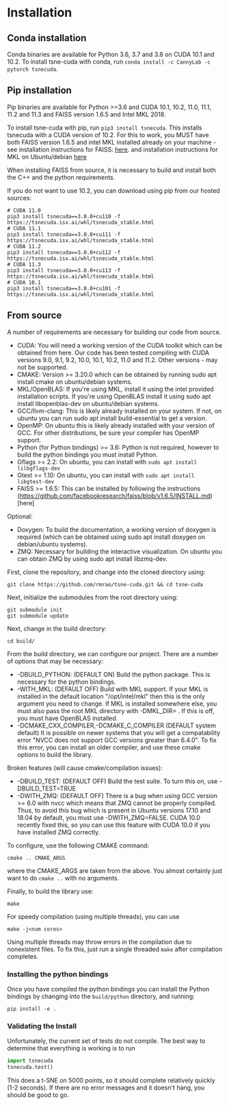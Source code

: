# Installation

## Conda installation

Conda binaries are available for Python 3.6, 3.7 and 3.8 on CUDA 10.1 and 10.2. To install tsne-cuda with conda, run `conda install -c CannyLab -c pytorch tsnecuda`.

## Pip installation

Pip binaries are available for Python >=3.6 and CUDA 10.1, 10.2, 11.0, 11.1, 11.2 and 11.3 and FAISS version 1.6.5 and Intel MKL 2018.

To install tsne-cuda with pip, run `pip3 install tsnecuda`. This installs tsnecuda with a CUDA version of 10.2. For this to work, you MUST have both FAISS version 1.6.5
and intel MKL installed already on your machine - see installation instructions for FAISS: [here](https://github.com/facebookresearch/faiss/blob/v1.6.5/INSTALL.md).
and installation instructions for MKL on Ubuntu/debian [here](https://github.com/eddelbuettel/mkl4deb)

When installing FAISS from source, it is necessary to build and install both the C++ and the python requirements.

If you do not want to use 10.2, you can download using pip from our hosted sources:
```
# CUDA 11.0
pip3 install tsnecuda==3.0.0+cu110 -f https://tsnecuda.isx.ai/whl/tsnecuda_stable.html
# CUDA 11.1
pip3 install tsnecuda==3.0.0+cu111 -f https://tsnecuda.isx.ai/whl/tsnecuda_stable.html
# CUDA 11.2
pip3 install tsnecuda==3.0.0+cu112 -f https://tsnecuda.isx.ai/whl/tsnecuda_stable.html
# CUDA 11.3
pip3 install tsnecuda==3.0.0+cu113 -f https://tsnecuda.isx.ai/whl/tsnecuda_stable.html
# CUDA 10.1
pip3 install tsnecuda==3.0.0+cu101 -f https://tsnecuda.isx.ai/whl/tsnecuda_stable.html
```


## From source

A number of requirements are necessary for building our code from source.

- CUDA: You will need a working version of the CUDA toolkit which can be obtained from here. Our code has been tested compiling with CUDA versions 9.0, 9.1, 9.2, 10.0, 10.1, 10.2, 11.0 and 11.2. Other versions - may not be supported.
- CMAKE: Version >= 3.20.0 which can be obtained by running sudo apt install cmake on ubuntu/debian systems.
- MKL/OpenBLAS: If you're using MKL, install it using the intel provided installation scripts. If you're using OpenBLAS install it using sudo apt install libopenblas-dev on ubuntu/debian systems.
- GCC/llvm-clang: This is likely already installed on your system. If not, on ubuntu you can run sudo apt install build-essential to get a version.
- OpenMP: On ubuntu this is likely already installed with your version of GCC. For other distributions, be sure your compiler has OpenMP support.
- Python (for Python bindings) >= 3.6: Python is not required, however to build the python bindings you must install Python.
- Gflags >= 2.2: On ubuntu, you can install with `sudo apt install lilbgflags-dev`
- Gtest >= 1.10: On ubuntu, you can install with `sudo apt install libgtest-dev`
- FAISS >= 1.6.5: This can be installed by following the instructions (https://github.com/facebookresearch/faiss/blob/v1.6.5/INSTALL.md)[here]

Optional:
  - Doxygen: To build the documentation, a working version of doxygen is required (which can be obtained using sudo apt install doxygen on debian/ubuntu systems).
  - ZMQ: Necessary for building the interactive visualization. On ubuntu you can obtain ZMQ by using sudo apt install libzmq-dev.


First, clone the repository, and change into the cloned directory using:
```
git clone https://github.com/rmrao/tsne-cuda.git && cd tsne-cuda
```

Next, initialize the submodules from the root directory using:
```
git submodule init
git submodule update
```

Next, change in the build directory:
```
cd build/
```

From the build directory, we can configure our project. There are a number of options that may be necessary:
- -DBUILD_PYTHON: (DEFAULT ON) Build the python package. This is necessary for the python bindings.
- -WITH_MKL: (DEFAULT OFF) Build with MKL support. If your MKL is installed in the default location "/opt/intel/mkl" then this is the only argument you need to change. If MKL is installed somewhere else, you must also pass the root MKL directory with -DMKL_DIR=<root directory> . If this is off, you must have OpenBLAS installed.
- -DCMAKE_CXX_COMPILER,-DCMAKE_C_COMPILER (DEFAULT system default) It is possible on newer systems that you will get a compatability error "NVCC does not support GCC versions greater than 6.4.0". To fix this error, you can install an older compiler, and use these cmake options to build the library.

Broken features (will cause cmake/compilation issues):
- -DBUILD_TEST: (DEFAULT OFF) Build the test suite. To turn this on, use -DBUILD_TEST=TRUE
- -DWITH_ZMQ: (DEFAULT OFF) There is a bug when using GCC version >= 6.0 with nvcc which means that ZMQ cannot be properly compiled. Thus, to avoid this bug which is present in Ubuntu versions 17.10 and 18.04 by default, you must use -DWITH_ZMQ=FALSE. CUDA 10.0 recently fixed this, so you can use this feature with CUDA 10.0 if you have installed ZMQ correctly.

To configure, use the following CMAKE command:
```
cmake .. CMAKE_ARGS
```
where the CMAKE_ARGS are taken from the above. You almost certainly just want to do `cmake ..` with no arguments.

Finally, to build the library use:
```
make
```
For speedy compilation (using multiple threads), you can use
```
make -j<num cores>
```
Using multiple threads may throw errors in the compilation due to nonexistent files. To fix this, just run a single threaded `make` after compilation completes.

### Installing the python bindings

Once you have compiled the python bindings you can install the Python bindings by changing into the `build/python` directory, and running:
```
pip install -e .
```
### Validating the Install

Unfortunately, the current set of tests do not compile. The best way to determine that everything is working is to run

```python
import tsnecuda
tsnecuda.test()
```
This does a t-SNE on 5000 points, so it should complete relatively quickly (1-2 seconds). If there are no error messages and it doesn't hang, you should be good to go.

